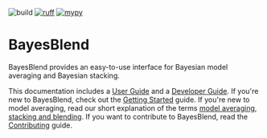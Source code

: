 ![build](https://github.com/LedgerInvesting/bayesblend/actions/workflows/python-app.yml/badge.svg)
[![ruff](https://img.shields.io/endpoint?url=https://raw.githubusercontent.com/astral-sh/ruff/main/assets/badge/v2.json)](https://github.com/astral-sh/ruff)
[![mypy](https://www.mypy-lang.org/static/mypy_badge.svg)](https://mypy-lang.org/)

# BayesBlend

BayesBlend provides an easy-to-use interface for Bayesian model averaging and Bayesian stacking.

This documentation includes a [User Guide](user-guide/index.md) and a [Developer Guide](developer-guide/index.md).
If you're new to BayesBlend, check out the [Getting Started](user-guide/getting-started.md) guide.
If you're new to model averaging, read our short explanation of the terms 
[model averaging, stacking and blending](user-guide/blending.md).
If you want to contribute to BayesBlend, read the [Contributing](developer-guide/contributing.md) guide.

